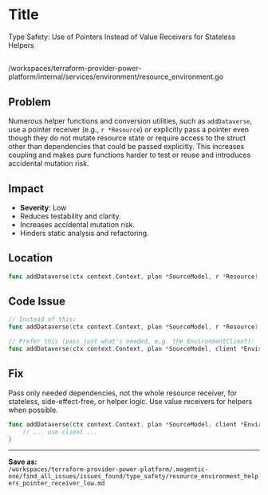 # Title

Type Safety: Use of Pointers Instead of Value Receivers for Stateless Helpers

##

/workspaces/terraform-provider-power-platform/internal/services/environment/resource_environment.go

## Problem

Numerous helper functions and conversion utilities, such as `addDataverse`, use a pointer receiver (e.g., `r *Resource`) or explicitly pass a pointer even though they do not mutate resource state or require access to the struct other than dependencies that could be passed explicitly. This increases coupling and makes pure functions harder to test or reuse and introduces accidental mutation risk.

## Impact

- **Severity**: Low
- Reduces testability and clarity.
- Increases accidental mutation risk.
- Hinders static analysis and refactoring.

## Location

```go
func addDataverse(ctx context.Context, plan *SourceModel, r *Resource) (string, error)
```

## Code Issue

```go
// Instead of this:
func addDataverse(ctx context.Context, plan *SourceModel, r *Resource) (string, error)

// Prefer this (pass just what's needed, e.g. the EnvironmentClient):
func addDataverse(ctx context.Context, plan *SourceModel, client *EnvironmentClient) (string, error)
```

## Fix

Pass only needed dependencies, not the whole resource receiver, for stateless, side-effect-free, or helper logic. Use value receivers for helpers when possible.

```go
func addDataverse(ctx context.Context, plan *SourceModel, client *EnvironmentClient) (string, error) {
    // ... use client ...
}
```

---

**Save as:**  
`/workspaces/terraform-provider-power-platform/.magentic-one/find_all_issues/issues_found/type_safety/resource_environment_helpers_pointer_receiver_low.md`
